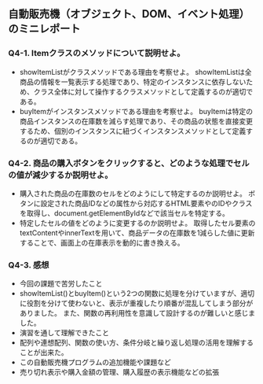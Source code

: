 ## 自動販売機（オブジェクト、DOM、イベント処理）のミニレポート
### Q4-1. Itemクラスのメソッドについて説明せよ。
* showItemListがクラスメソッドである理由を考察せよ。
showItemListは全商品の情報を一覧表示する処理であり、特定のインスタンスに依存しないため、クラス全体に対して操作するクラスメソッドとして定義するのが適切である。
* buyItemがインスタンスメソッドである理由を考察せよ。
buyItemは特定の商品インスタンスの在庫数を減らす処理であり、その商品の状態を直接変更するため、個別のインスタンスに紐づくインスタンスメソッドとして定義するのが適切である。
### Q4-2. 商品の購入ボタンをクリックすると、どのような処理でセルの値が減少するか説明せよ。
* 購入された商品の在庫数のセルをどのようにして特定するのか説明せよ。
ボタンに設定された商品IDなどの属性から対応するHTML要素<span>や<td>のIDやクラスを取得し、document.getElementByIdなどで該当セルを特定する。
* 特定したセルの値をどのように変更するのか説明せよ。
取得したセル要素のtextContentやinnerTextを用いて、商品データの在庫数を1減らした値に更新することで、画面上の在庫表示を動的に書き換える。
### Q4-3. 感想
* 今回の課題で苦労したこと
* showItemList()とbuyItem()という2つの関数に処理を分けていますが、適切に役割を分けて使わないと、表示が重複したり順番が混乱してしまう部分がありました。
また、関数の再利用性を意識して設計するのが難しいと感じました。
* 演習を通して理解できたこと
* 配列や連想配列、関数の使い方、条件分岐と繰り返し処理の活用を理解することが出来た。
* この自動販売機プログラムの追加機能や課題など
* 売り切れ表示や購入金額の管理、購入履歴の表示機能などの拡張
